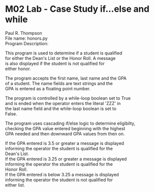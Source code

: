 # M02 Lab - Case Study if...else and while
Paul R. Thompson  
File name: honors.py  
Program Description:  

 This program is used to determine if a student is qualified  
     for either the Dean's List or the Honor Roll. A message  
     is also displayed if the student is not qualified for  
     either honor.  
   
 The program accepts the first name, last name and the GPA  
     of a student. The name fields are text strings and the  
     GPA is entered as a floating point number.  
  
 The program is controlled by a while-loop boolean set to True  
     and is ended when the operator enters the literal 'ZZZ' in  
     the last name field and the while-loop boolean is set to  
     False.  
  
 The program uses cascading if/else logic to determine eligibilty,  
     checking the GPA value entered beginning with the highest  
     GPA needed and then downward GPA values from then on.  
  
 If the GPA entered is 3.5 or greater a message is displayed  
     informing the operator the student is qualified for the  
     Dean's List.  
 If the GPA entered is 3.25 or greater a message is displayed  
     informing the operator the student is qualified for the  
     Honor Roll.  
 If the GPA entered is below 3.25 a message is displayed  
     informing the operator the student is not qualified for  
     either list.  
